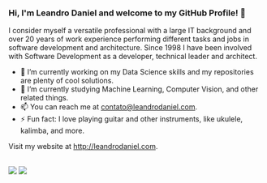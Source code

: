 ### Hi, I'm Leandro Daniel and welcome to my GitHub Profile! 👋

I consider myself a versatile professional with a large IT background and over 20 years of work experience performing different tasks and jobs in software development and architecture. Since 1998 I have been involved with Software Development as a developer, technical leader and architect.

- 🔭 I’m currently working on my Data Science skills and my repositories are plenty of cool solutions.
- 🌱 I’m currently studying Machine Learning, Computer Vision, and other related things. 
- 📫 You can reach me at contato@leandrodaniel.com.
- ⚡ Fun fact: I love playing guitar and other instruments, like ukulele, kalimba, and more.

Visit my website at http://leandrodaniel.com.

<br/>
<img src="https://github-readme-stats.vercel.app/api?username=ldaniel&hide=issues&show_icons=true&theme=radical"/>
<img src="https://github-readme-stats.vercel.app/api/top-langs/?username=ldaniel&layout=compact&theme=radical"/>
